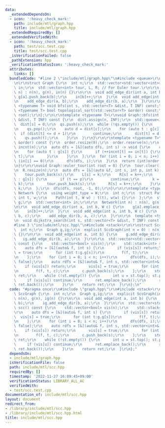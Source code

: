 ```yaml
---
data:
  _extendedDependsOn:
  - icon: ':heavy_check_mark:'
    path: include/mtl/graph.hpp
    title: include/mtl/graph.hpp
  _extendedRequiredBy: []
  _extendedVerifiedWith:
  - icon: ':heavy_check_mark:'
    path: test/scc.test.cpp
    title: test/scc.test.cpp
  _isVerificationFailed: false
  _pathExtension: hpp
  _verificationStatusIcon: ':heavy_check_mark:'
  attributes:
    links: []
  bundledCode: "#line 2 \"include/mtl/graph.hpp\"\n#include <queue>\r\n#include <vector>\r\
    \n\r\nstruct Graph {\r\n  int n;\r\n  std::vector<std::vector<int>> g;\r\n  std::vector<int>\
    \ in;\r\n  std::vector<int> tour, L, R; // For Euler tour.\r\n\r\n  Graph(int\
    \ n) : n(n), g(n), in(n) {}\r\n\r\n  void add_edge_dir(int a, int b) {\r\n   \
    \ g[a].push_back(b);\r\n    in[b]++;\r\n  }\r\n  void add_edge(int a, int b) {\r\
    \n    add_edge_dir(a, b);\r\n    add_edge_dir(b, a);\r\n  }\r\n\r\n  template\
    \ <typename T> void bfs(int s, std::vector<T> &dist, T INF) const;\r\n  template\
    \ <typename T> bool topological_sort(std::vector<T> &order) const;\r\n  void euler_tour(int\
    \ root);\r\n};\r\n\r\ntemplate <typename T>\r\nvoid Graph::bfs(int s, std::vector<T>\
    \ &dist, T INF) const {\r\n  dist.assign(n, INF);\r\n  std::queue<int> qs;\r\n\
    \  dist[s] = 0;\r\n  qs.push(s);\r\n  while (!qs.empty()) {\r\n    auto c = qs.front();\r\
    \n    qs.pop();\r\n    auto d = dist[c];\r\n    for (auto t : g[c]) {\r\n    \
    \  if (dist[t] <= d + 1)\r\n        continue;\r\n      dist[t] = d + 1;\r\n  \
    \    qs.push(t);\r\n    }\r\n  }\r\n}\r\n\r\ntemplate <typename T>\r\nbool Graph::topological_sort(std::vector<T>\
    \ &order) const {\r\n  order.resize(0);\r\n  order.reserve(n);\r\n  std::vector<int>\
    \ incnt(n);\r\n  auto dfs = [&](auto dfs, int s) -> void {\r\n    order.push_back(s);\r\
    \n    for (auto t : g[s]) {\r\n      if (++incnt[t] == in[t]) {\r\n        dfs(dfs,\
    \ t);\r\n      }\r\n    }\r\n  };\r\n  for (int i = 0; i < n; i++) {\r\n    if\
    \ (in[i] == 0)\r\n      dfs(dfs, i);\r\n  }\r\n  return (int)order.size() == n;\r\
    \n}\r\n\r\nvoid Graph::euler_tour(int root = 0) {\r\n  tour.clear();\r\n  L.resize(n);\r\
    \n  R.resize(n);\r\n  auto dfs = [&](auto &f, int s, int p, int k) -> int {\r\n\
    \    tour.push_back(s);\r\n    L[s] = k;\r\n    R[s] = k++;\r\n    for (int t\
    \ : g[s]) {\r\n      if (t == p)\r\n        continue;\r\n      k = f(f, t, s,\
    \ k);\r\n      tour.push_back(s);\r\n      R[s] = k++;\r\n    }\r\n    return\
    \ k;\r\n  };\r\n  dfs(dfs, root, -1, 0);\r\n}\r\n\r\ntemplate <typename W> struct\
    \ Network {\r\n  using weight_type = W;\r\n  int n;\r\n  struct Path {\r\n   \
    \ int t, w;\r\n    Path(int t, W w) : t(t), w(w) {}\r\n  };\r\n  std::vector<std::vector<Path>>\
    \ g;\r\n  std::vector<int> in;\r\n\r\n  Network(int n) : n(n), g(n), in(n) {}\r\
    \n\r\n  void add_edge_dir(int a, int b, W c) {\r\n    g[a].emplace_back(b, c);\r\
    \n    in[b]++;\r\n  }\r\n  void add_edge(int a, int b, W c) {\r\n    add_edge_dir(a,\
    \ b, c);\r\n    add_edge_dir(b, a, c);\r\n  }\r\n\r\n  template <typename T>\r\
    \n  void dijkstra_search(int s, std::vector<T> &dist, T INF) const;\r\n};\r\n\
    #line 3 \"include/mtl/scc.hpp\"\n#include <stack>\r\n\r\nstruct SccGraph {\r\n\
    \  int n;\r\n  Graph g,ig;\r\n  explicit SccGraph(int n = 0) : n(n), g(n), ig(n)\
    \ {}\r\n\r\n  void add_edge(int a, int b) {\r\n    g.add_edge_dir(a, b);\r\n \
    \   ig.add_edge_dir(b, a);\r\n  }\r\n\r\n  std::vector<std::vector<int>> scc()\
    \ const {\r\n    std::vector<bool> vis(n);\r\n    std::stack<int> st;\r\n\r\n\
    \    auto dfs = [&](auto& f, int s) {\r\n      if (vis[s]) return;\r\n      vis[s]\
    \ = true;\r\n      for (int t:g.g[s])\r\n        f(f, t);\r\n      st.push(s);\r\
    \n    };\r\n    for (int i = 0; i < n; i++)\r\n      dfs(dfs, i);\r\n\r\n    vis.assign(n,\
    \ false);\r\n    auto rdfs = [&](auto& f, int s, std::vector<int>& c) {\r\n  \
    \    if (vis[s]) return;\r\n      vis[s] = true;\r\n      for (int t:ig.g[s])\r\
    \n        f(f, t, c);\r\n      c.push_back(s);\r\n    };\r\n    std::vector<std::vector<int>>\
    \ ret;\r\n    while (!st.empty()) {\r\n      int u = st.top(); st.pop();\r\n \
    \     if (vis[u]) continue;\r\n      ret.emplace_back();\r\n      rdfs(rdfs, u,\
    \ ret.back());\r\n    }\r\n    return ret;\r\n  }\r\n};\n"
  code: "#pragma once\r\n#include \"graph.hpp\"\r\n#include <stack>\r\n\r\nstruct\
    \ SccGraph {\r\n  int n;\r\n  Graph g,ig;\r\n  explicit SccGraph(int n = 0) :\
    \ n(n), g(n), ig(n) {}\r\n\r\n  void add_edge(int a, int b) {\r\n    g.add_edge_dir(a,\
    \ b);\r\n    ig.add_edge_dir(b, a);\r\n  }\r\n\r\n  std::vector<std::vector<int>>\
    \ scc() const {\r\n    std::vector<bool> vis(n);\r\n    std::stack<int> st;\r\n\
    \r\n    auto dfs = [&](auto& f, int s) {\r\n      if (vis[s]) return;\r\n    \
    \  vis[s] = true;\r\n      for (int t:g.g[s])\r\n        f(f, t);\r\n      st.push(s);\r\
    \n    };\r\n    for (int i = 0; i < n; i++)\r\n      dfs(dfs, i);\r\n\r\n    vis.assign(n,\
    \ false);\r\n    auto rdfs = [&](auto& f, int s, std::vector<int>& c) {\r\n  \
    \    if (vis[s]) return;\r\n      vis[s] = true;\r\n      for (int t:ig.g[s])\r\
    \n        f(f, t, c);\r\n      c.push_back(s);\r\n    };\r\n    std::vector<std::vector<int>>\
    \ ret;\r\n    while (!st.empty()) {\r\n      int u = st.top(); st.pop();\r\n \
    \     if (vis[u]) continue;\r\n      ret.emplace_back();\r\n      rdfs(rdfs, u,\
    \ ret.back());\r\n    }\r\n    return ret;\r\n  }\r\n};"
  dependsOn:
  - include/mtl/graph.hpp
  isVerificationFile: false
  path: include/mtl/scc.hpp
  requiredBy: []
  timestamp: '2022-11-27 16:09:45+09:00'
  verificationStatus: LIBRARY_ALL_AC
  verifiedWith:
  - test/scc.test.cpp
documentation_of: include/mtl/scc.hpp
layout: document
redirect_from:
- /library/include/mtl/scc.hpp
- /library/include/mtl/scc.hpp.html
title: include/mtl/scc.hpp
---
```

